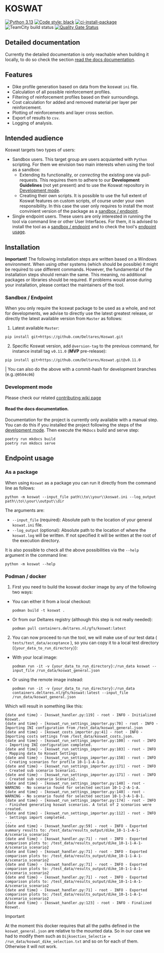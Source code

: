# KOSWAT
[![Python 3.13](https://img.shields.io/badge/Python-3.13-blue.svg)](https://www.python.org/downloads/release/python-3135/)
[![Code style: black](https://img.shields.io/badge/code%20style-black-000000.svg)](https://github.com/psf/black)
[![ci-install-package](https://github.com/Deltares/Koswat/actions/workflows/ci_installation.yml/badge.svg)](https://github.com/Deltares/Koswat/actions/workflows/ci_installation.yml)
![TeamCity build status](https://dpcbuild.deltares.nl/app/rest/builds/buildType:id:Koswat_ContinuousIntegrationBuild_RunFastTests/statusIcon.svg)
[![Quality Gate Status](https://sonarcloud.io/api/project_badges/measure?project=Deltares_Koswat&metric=alert_status&token=87fdd0648c19800b4b5fc11334461a7fb602bf20)](https://sonarcloud.io/summary/new_code?id=Deltares_Koswat)
<!-- ![GitHub release (latest by date)](https://img.shields.io/github/v/release/Deltares/Koswat)
![GitHub tag (latest by date)](https://img.shields.io/github/v/tag/Deltares/Koswat) -->
<!-- [![Open in GitHub Codespaces](https://github.com/codespaces/badge.svg)](https://codespaces.new/Deltares/Koswat?quickstart=1) -->

## Detailed documentation

Currently the detailed documentation is only reachable when building it locally, to do so check the section [read the docs documentation](#read-the-docs-documentation).

## Features

- Dike profile generation based on data from the koswat `ini` file.
- Calculation of all possible reinforcement profiles.
- Filtering of reinforcement profiles based on their surroundings.
- Cost calculation for added and removed material per layer per reinforcement.
- Plotting of reinforcements and layer cross section.
- Export of results to `csv`.
- Logging of analysis.

## Intended audience
Koswat targets two types of users:
- Sandbox users. This target group are users acquianted with `Python` scripting. For them we envision two main interests when using the tool as a sandbox:
    - Extending its functionality, or _correcting_ the existing one via pull-requests. This requires them to adhere to our __Development Guidelines__ (not yet present) and to use the Koswat repository in [Development mode](#development-mode).
    - Creating their own scripts. It is possible to use the full extent of Koswat features on custom scripts, of course under your own responsibility. In this case the user only requires to install the most convinient version of the package as a [sandbox / endpoint](#sandbox--endpoint).
- Single endpoint users. These users are only interested in running the tool via command line or other User Interfaces. For them, it is advised to install the tool as a [sandbox / endpoint](#sandbox--endpoint) and to check the tool's [endpoint usage](#endpoint-usage).


## Installation

__Important!__ The following installation steps are written based on a Windows environment. When using other systems (which should be possible) it might be required to use different commands. However, the fundamental of the installation steps should remain the same. This meaning, no additional packages or libraries should be required. If problems would arose during your installation, please contact the maintainers of the tool.

### Sandbox / Endpoint

When you only require the koswat package to be used as a whole, and not for developments, we advise to directly use the latest greatest release, or directly the latest available version from `Master` as follows:

1. Latest available `Master`:
```console
pip install git+https://github.com/Deltares/Koswat.git
```

2. Specific Koswat version, add `@version-tag` to the previous command, for instance install tag `v0.11.0` (__MVP__ pre-release):
```console
pip install git+https://github.com/Deltares/Koswat.git@v0.11.0
```
| You can also do the above with a commit-hash for development branches (e.g.:`@0504c06`)



### Development mode

Please check our related [contributing wiki page](https://github.com/Deltares/Koswat/wiki/Contributing)

#### Read the docs documentation.

Documentation for the project is currently only available with a manual step. You can do this if you installed the project following the steps of the [development mode](#development-mode). Then execute the `MkDocs` build and serve step:
```console
poetry run mkdocs build
poetry run mkdocs serve
```

## Endpoint usage
 
### As a package
When using `Koswat` as a package you can run it directly from the command line as follows:

```console
python -m koswat --input_file path\\to\\your\\koswat.ini --log_output path\\to\\your\\output\\dir
```
The arguments are:
- `--input_file` (required): Absolute path to the location of your general `koswat.ini` file.
- `--log_output` (optional): Absolute path to the location of where the `koswat.log` will be written. If not specified it will be written at the root of the execution directory.

It is also possible to check all the above possibilities via the `--help` argument in the command line:
```console
python -m koswat --help
```

### Podman / docker

1. First you need to build the koswat docker image by any of the following two ways:

- You can either it from a local checkout:
    ```console
    podman build -t koswat .
    ```

- Or from our Deltares registry (although this step is not really needed):
    ```console
    podman pull containers.deltares.nl/gfs/koswat:latest
    ```

2. You can now proceed to run the tool, we will make use of our test data ( `tests/test_data/acceptance` ), so you can copy it to a local test directory (`{your_data_to_run_directory}`):

- With your local image:
    ```console
    podman run -it -v {your_data_to_run_directory}:/run_data koswat --input_file /run_data/koswat_general.json
    ```
- Or using the remote image instead:
    ```console
    podman run -it -v {your_data_to_run_directory}:/run_data containers.deltares.nl/gfs/koswat:latest --input_file /run_data/koswat_general.json
    ```

Which will result in something like this:
```console
{date and time} - [koswat_handler.py:119] - root - INFO - Initialized Koswat.                                                                                             
{date and time} - [koswat_run_settings_importer.py:70] - root - INFO - Importing INI configuration from /test_data/koswat_general.json                                
{date and time} - [koswat_costs_importer.py:41] - root - INFO - Importing costs settings from /test_data/koswat_costs.json.                                                
{date and time} - [koswat_run_settings_importer.py:100] - root - INFO - Importing INI configuration completed.                                                            
{date and time} - [koswat_run_settings_importer.py:103] - root - INFO - Mapping data to Koswat Settings
{date and time} - [koswat_run_settings_importer.py:158] - root - INFO - Creating scenarios for profile 10-1-1-A-1-A.
{date and time} - [koswat_run_settings_importer.py:171] - root - INFO - Created sub scenario Scenario1.
{date and time} - [koswat_run_settings_importer.py:171] - root - INFO - Created sub scenario Scenario2.
{date and time} - [koswat_run_settings_importer.py:140] - root - WARNING - No scenario found for selected section 10-1-2-A-1-A.
{date and time} - [koswat_run_settings_importer.py:140] - root - WARNING - No scenario found for selected section 10-1-3-A-1-B-1.
{date and time} - [koswat_run_settings_importer.py:174] - root - INFO - Finished generating koswat scenarios. A total of 2 scenarios were created.
{date and time} - [koswat_run_settings_importer.py:112] - root - INFO - Settings import completed.
...
{date and time} - [koswat_handler.py:59] - root - INFO - Exported summary results to: /test_data/results_output/dike_10-1-1-A-1-A/scenario_scenario2
{date and time} - [koswat_handler.py:71] - root - INFO - Exported comparison plots to: /test_data/results_output/dike_10-1-1-A-1-A/scenario_scenario2
{date and time} - [koswat_handler.py:71] - root - INFO - Exported comparison plots to: /test_data/results_output/dike_10-1-1-A-1-A/scenario_scenario2
{date and time} - [koswat_handler.py:71] - root - INFO - Exported comparison plots to: /test_data/results_output/dike_10-1-1-A-1-A/scenario_scenario2
{date and time} - [koswat_handler.py:71] - root - INFO - Exported comparison plots to: /test_data/results_output/dike_10-1-1-A-1-A/scenario_scenario2
{date and time} - [koswat_handler.py:71] - root - INFO - Exported comparison plots to: /test_data/results_output/dike_10-1-1-A-1-A/scenario_scenario2
{date and time} - [koswat_handler.py:123] - root - INFO - Finalized Koswat.
```

> [!IMPORTANT]
> At the moment this docker requires that all the paths defined in the `koswat_general.json` are relative to the mounted data. So in our case we  had to modify them such as `Dijksecties_Selectie = /run_data/koswat_dike_selection.txt` and so on for each of them.
> Otherwise it will not work.
